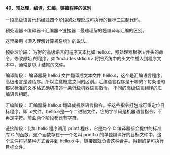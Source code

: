 #### 40、预处理，编译，汇编，链接程序的区别

⼀段⾼级语⾔代码经过四个阶段的处理形成可执⾏的⽬标⼆进制代码。

预处理器→编译器→汇编器→链接器：最难理解的是编译与汇编的区别。

这⾥采⽤《深⼊理解计算机系统》的说法。

预处理阶段：   写好的⾼级语⾔的程序⽂本⽐如 hello.c，预处理器根据 #开头的命令，修改原始 的程序，如#include<stdio.h> 将把系统中的头⽂件插⼊到程序⽂本中，通常是以 .i 结尾的⽂件。

编译阶段：  编译器将 hello.i ⽂件翻译成⽂本⽂件 hello.s，这个是汇编语⾔程序。⾼级语⾔是源程序。所以注意概念之间的区别。汇编语⾔程序是干嘛的？每条语句都以标准的⽂本格式确切描述⼀条低级机器语⾔指令。 不同的⾼级语⾔翻译的汇编语⾔相同。

汇编阶段：  汇编器将 hello.s 翻译成机器语⾔指令。把这些指令打包成可重定位⽬标程序，即 .o⽂件。hello.o是⼀个⼆进制⽂件，它的字节码是机器语⾔指令，不再是字符。前⾯两个阶段都还有字符。

链接阶段：比如 hello 程序调⽤ printf 程序，它是每个 C 编译器都会提供的标准库 C 的函数。这个函数存在于⼀个名叫 printf.o 的单独编译好的⽬标⽂件中，这个⽂件将以某种⽅式合并到 hello.o 中。链接器就负责这种合并。得到的是可执⾏⽬标⽂件。